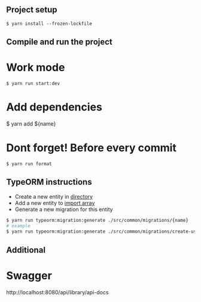 ## Project setup
```
$ yarn install --frozen-lockfile
```
## Compile and run the project

# Work mode
```
$ yarn run start:dev
```
# Add dependencies
$ yarn add ${name}

# Dont forget! Before every commit
```
$ yarn run format
```
## TypeORM instructions
* Create a new entity in [directory](./src/common/entities)
* Add a new entity to [import array](./src/common/entities/index.ts)
* Generate a new migration for this entity

```bash
$ yarn run typeorm:migration:generate ./src/common/migrations/{name}
# example
$ yarn run typeorm:migration:generate ./src/common/migrations/create-users
```

## Additional
# Swagger
http://localhost:8080/api/library/api-docs